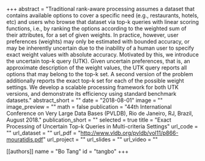 +++
abstract = "Traditional rank-aware processing assumes a dataset that contains available options to cover a specific need (e.g., restaurants, hotels, etc) and users who browse that dataset via top-k queries with linear scoring functions, i.e., by ranking the options according to the weighted sum of their attributes, for a set of given weights. In practice, however, user preferences (weights) may only be estimated with bounded accuracy, or may be inherently uncertain due to the inability of a human user to specify exact weight values with absolute accuracy. Motivated by this, we introduce the uncertain top-k query (UTK). Given uncertain preferences, that is, an approximate description of the weight values, the UTK query reports all options that may belong to the top-k set. A second version of the problem additionally reports the exact top-k set for each of the possible weight settings. We develop a scalable processing framework for both UTK versions, and demonstrate its efficiency using standard benchmark datasets."
abstract_short = ""
date = "2018-08-01"
image = ""
image_preview = ""
math = false
publication = "44th International Conference on Very Large Data Bases (PVLDB), Rio de Janeiro, RJ, Brazil, August 2018."
publication_short = ""
selected = true
title = "Exact Processing of Uncertain Top-k Queries in Multi-criteria Settings"
url_code = ""
url_dataset = ""
url_pdf = "http://www.vldb.org/pvldb/vol11/p866-mouratidis.pdf"
url_project = ""
url_slides = ""
url_video = ""

[[authors]]
    name = "Bo Tang"
    id = "tangbo"
+++
